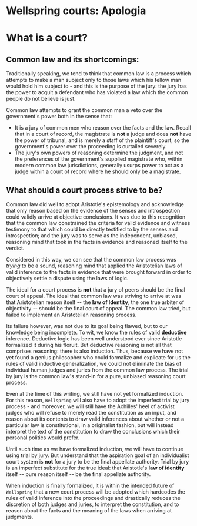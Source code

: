 # Wellspring courts: Apologia

# What is a court?

## Common law and its shortcomings:

Traditionally speaking, we tend to think that common law is a process which attempts to make a man subject only to those laws which his fellow man would hold him subject to - and this is the purpose of the jury: the jury has the power to acquit a defendant who has violated a law which the common people do not believe is just.

Common law attempts to grant the common man a veto over the government's power both in the sense that:
- It is a jury of common men who reason over the facts and the law. Recall that in a court of record, the magistrate is **not** a judge and does **not** have the power of tribunal, and is merely a staff of the plaintiff's court, so the government's power over the proceeding is curtailed severely.
- The jury's own powers of reasoning determine the judgment, and not the preferences of the government's supplied magistrate who, within modern common law jurisdictions, generally usurps power to act as a judge within a court of record where he should only be a magistrate.

## What should a court process strive to be?

Common law did well to adopt Aristotle's epistemology and acknowledge that only reason based on the evidence of the senses and introspection could validly arrive at objective conclusions. It was due to this recognition that the common law constrained the criteria for valid evidence and witness testimony to that which could be directly testified to by the senses and introspection; and the jury was to serve as the independent, unbiased, reasoning mind that took in the facts in evidence and reasoned itself to the verdict.

Considered in this way, we can see that the common law process was *trying* to be a sound, reasoning mind that applied the Aristotelian laws of valid inference to the facts in evidence that were brought forward in order to objectively settle a dispute using the laws of logic.

The ideal for a court process is **not** that a jury of peers should be the final court of appeal. The ideal that common law was striving to arrive at was that Aristotelian reason itself -- the **law of Identity**, the one true arbiter of objectivity -- should be the final court of appeal. The common law tried, but failed to implement an Aristotelian reasoning process.

Its failure however, was not due to its goal being flawed, but to our knowledge being incomplete. To wit, we know the rules of valid **deductive** inference. Deductive logic has been well understood ever since Aristotle formalized it during his floruit. But deductive reasoning is not all that comprises reasoning: there is also induction. Thus, because we have not yet found a genius philosopher who could formalize and explicate for us the rules of valid inductive generalization, we could not eliminate the bias of individual human judges and juries from the common law process. The trial by jury is the common law's stand-in for a pure, unbiased reasoning court process.

Even at the time of this writing, we still have not yet formalized induction. For this reason, `Wellspring` will also have to adopt the imperfect trial by jury process - and moreover, we will still have the Achilles' heel of activist judges who will refuse to merely read the constitution as an input, and reason about its contents to draw valid inferences about whether or not a particular law is constitutional, in a originalist fashion, but will instead interpret the text of the constitution to draw the conclusions which their personal politics would prefer.

Until such time as we have formalized induction, we will have to continue using trial by jury. But understand that the aspiration goal of an individualist court system is **not** for a jury to be the final appellate authority. Trial by jury is an imperfect substitute for the true ideal: that Aristotle's **law of identity** itself -- pure reason itself -- be the final appellate authority.

When induction is finally formalized, it is within the intended future of `Wellspring` that a new court process will be adopted which hardcodes the rules of valid inference into the proceedings and drastically reduces the discretion of both judges and juries, to interpret the constitution, and to reason about the facts and the meaning of the laws when arriving at judgments.
